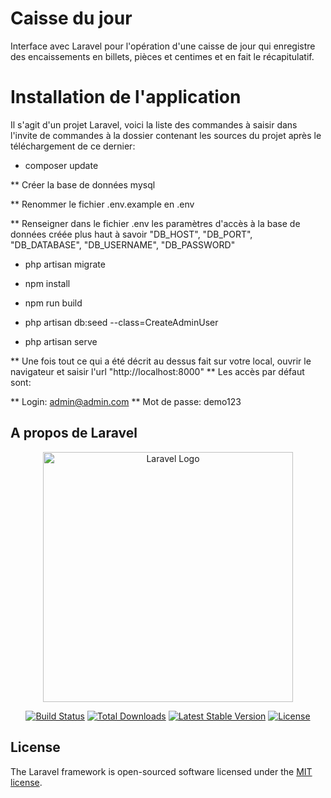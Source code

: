 # Caisse du jour
Interface avec Laravel pour l'opération d'une caisse de jour qui enregistre des encaissements en billets, pièces et centimes et en fait le récapitulatif.

# Installation de l'application
Il s'agit d'un projet Laravel, voici la liste des commandes à saisir dans l'invite de commandes à la dossier contenant les sources du projet après le téléchargement de ce dernier:

- composer update

** Créer la base de données mysql

** Renommer le fichier .env.example en .env

** Renseigner dans le fichier .env les paramètres d'accès à la base de données créée plus haut à savoir "DB_HOST", "DB_PORT", "DB_DATABASE", "DB_USERNAME", "DB_PASSWORD"

- php artisan migrate

- npm install

- npm run build

- php artisan db:seed --class=CreateAdminUser

- php artisan serve

** Une fois tout ce qui a été décrit au dessus fait sur votre local, ouvrir le navigateur et saisir l'url "http://localhost:8000"
** Les accès par défaut sont:

** Login: admin@admin.com
** Mot de passe: demo123

## A propos de Laravel

<p align="center"><a href="https://laravel.com" target="_blank"><img src="https://raw.githubusercontent.com/laravel/art/master/logo-lockup/5%20SVG/2%20CMYK/1%20Full%20Color/laravel-logolockup-cmyk-red.svg" width="400" alt="Laravel Logo"></a></p>

<p align="center">
<a href="https://github.com/laravel/framework/actions"><img src="https://github.com/laravel/framework/workflows/tests/badge.svg" alt="Build Status"></a>
<a href="https://packagist.org/packages/laravel/framework"><img src="https://img.shields.io/packagist/dt/laravel/framework" alt="Total Downloads"></a>
<a href="https://packagist.org/packages/laravel/framework"><img src="https://img.shields.io/packagist/v/laravel/framework" alt="Latest Stable Version"></a>
<a href="https://packagist.org/packages/laravel/framework"><img src="https://img.shields.io/packagist/l/laravel/framework" alt="License"></a>
</p>

## License

The Laravel framework is open-sourced software licensed under the [MIT license](https://opensource.org/licenses/MIT).